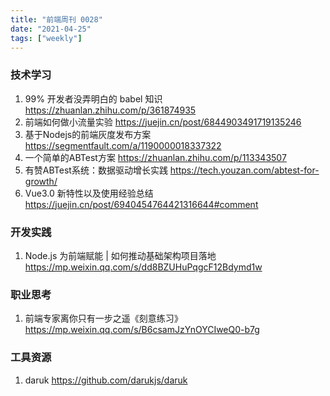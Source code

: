 ```yaml
---
title: "前端周刊 0028"
date: "2021-04-25"
tags: ["weekly"]
---
```


### 技术学习
1. 99% 开发者没弄明白的 babel 知识 https://zhuanlan.zhihu.com/p/361874935
2. 前端如何做小流量实验 https://juejin.cn/post/6844903491719135246
3. 基于Nodejs的前端灰度发布方案 https://segmentfault.com/a/1190000018337322
4. 一个简单的ABTest方案 https://zhuanlan.zhihu.com/p/113343507
5. 有赞ABTest系统：数据驱动增长实践 https://tech.youzan.com/abtest-for-growth/
6. Vue3.0 新特性以及使用经验总结 https://juejin.cn/post/6940454764421316644#comment

### 开发实践
1. Node.js 为前端赋能 | 如何推动基础架构项目落地 https://mp.weixin.qq.com/s/dd8BZUHuPqgcF12Bdymd1w

### 职业思考
1. 前端专家离你只有一步之遥《刻意练习》 https://mp.weixin.qq.com/s/B6csamJzYnOYCIweQ0-b7g

### 工具资源
1. daruk https://github.com/darukjs/daruk